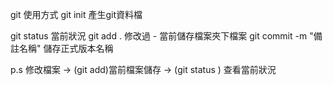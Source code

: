 git 使用方式
git init 產生git資料檔



git status 當前狀況 
git add . 修改過 - 當前儲存檔案夾下檔案
git commit -m "備註名稱" 儲存正式版本名稱

p.s 修改檔案 -> (git add)當前檔案儲存 -> (git status ) 查看當前狀況